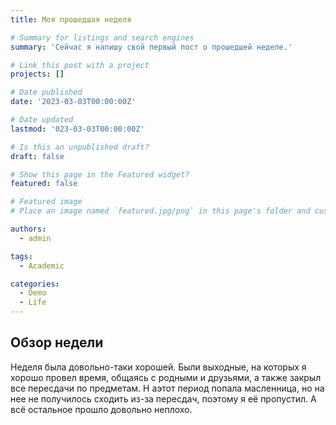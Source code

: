```yaml
---
title: Моя прошедшая неделя

# Summary for listings and search engines
summary: 'Сейчас я напишу свой первый пост о прошедшей неделе.'

# Link this post with a project
projects: []

# Date published
date: '2023-03-03T00:00:00Z'

# Date updated
lastmod: '023-03-03T00:00:00Z'

# Is this an unpublished draft?
draft: false

# Show this page in the Featured widget?
featured: false

# Featured image
# Place an image named `featured.jpg/png` in this page's folder and customize its options here.

authors:
  - admin

tags:
  - Academic

categories:
  - Demo
  - Life
---
```


## Обзор недели

Неделя была довольно-таки хорошей. Были выходные, на которых я хорошо провел время, общаясь с родными и друзьями, а также закрыл все пересдачи по предметам. Н аэтот период попала масленница, но на нее не получилось сходить из-за пересдач, поэтому я её пропустил. А всё остальное прошло довольно неплохо.
